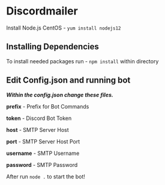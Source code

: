 # Discordmailer

Install Node.js
CentOS - `yum install nodejs12`

## Installing Dependencies 
 
To install needed packages run - `npm install`  within directory

## Edit Config.json and running bot
***Within the config.json change these files.*** 

**prefix** - Prefix for Bot Commands

**token**  - Discord Bot Token 

**host** - SMTP Server Host 

**port** - SMTP Server Host Port

**username** - SMTP Username

**password** - SMTP Password 

After run `node .` to start the bot!

 
